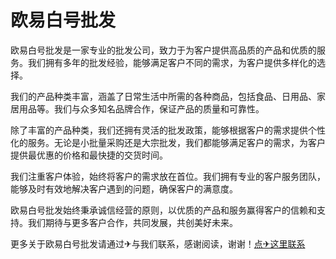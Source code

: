 # 欧易白号批发

欧易白号批发是一家专业的批发公司，致力于为客户提供高品质的产品和优质的服务。我们拥有多年的批发经验，能够满足客户不同的需求，为客户提供多样化的选择。

我们的产品种类丰富，涵盖了日常生活中所需的各种商品，包括食品、日用品、家居用品等。我们与众多知名品牌合作，保证产品的质量和可靠性。

除了丰富的产品种类，我们还拥有灵活的批发政策，能够根据客户的需求提供个性化的服务。无论是小批量采购还是大宗批发，我们都能够满足客户的需求，为客户提供最优惠的价格和最快捷的交货时间。

我们注重客户体验，始终将客户的需求放在首位。我们拥有专业的客户服务团队，能够及时有效地解决客户遇到的问题，确保客户的满意度。

欧易白号批发始终秉承诚信经营的原则，以优质的产品和服务赢得客户的信赖和支持。我们期待与更多客户合作，共同发展，共创美好未来。

更多关于欧易白号批发请通过✈与我们联系，感谢阅读，谢谢！[点✈这里联系](https://lm.k02.cc)